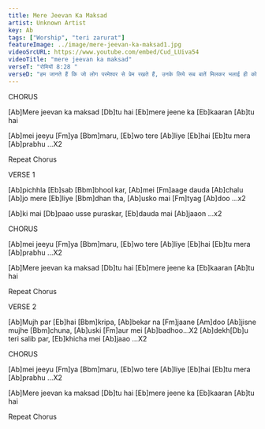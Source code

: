 ```yaml
---
title: Mere Jeevan Ka Maksad 
artist: Unknown Artist
key: Ab
tags: ["Worship", "teri zarurat"]
featureImage: ../image/mere-jeevan-ka-maksad1.jpg
videoSrcURL: https://www.youtube.com/embed/Cud_LUiva54
videoTitle: "mere jeevan ka maksad"
verseT: "रोमियों 8:28 "
verseD: "हम जानते हैं कि जो लोग परमेश्‍वर से प्रेम रखते हैं, उनके लिये सब बातें मिलकर भलाई ही को उत्पन्न करती हैं; अर्थात् उन्हीं के लिये जो उसकी इच्छा के अनुसार बुलाए हुए हैं।"
---
```


CHORUS

[Ab]Mere jeevan ka maksad [Db]tu hai
[Eb]mere jeene ka [Eb]kaaran [Ab]tu hai

[Ab]mei jeeyu [Fm]ya  [Bbm]maru, 
[Eb]wo tere [Ab]liye [Eb]hai
[Eb]tu mera [Ab]prabhu ...X2

Repeat Chorus


VERSE 1

[Ab]pichhla [Eb]sab [Bbm]bhool kar, 
[Ab]mei [Fm]aage dauda [Ab]chalu
[Ab]jo mere [Eb]liye [Bbm]dhan tha, 
[Ab]usko mai [Fm]tyag [Ab]doo ...x2

[Ab]ki mai [Db]paao usse puraskar, 
[Eb]dauda mai [Ab]jaaon ...x2


CHORUS

[Ab]mei jeeyu [Fm]ya  [Bbm]maru, 
[Eb]wo tere [Ab]liye [Eb]hai
[Eb]tu mera [Ab]prabhu ...X2

[Ab]Mere jeevan ka maksad [Db]tu hai
[Eb]mere jeene ka [Eb]kaaran [Ab]tu hai

Repeat Chorus


VERSE 2

[Ab]Mujh par [Eb]hai [Bbm]kripa, 
[Ab]bekar na [Fm]jaane [Am]doo
[Ab]jisne mujhe [Bbm]chuna,
[Ab]uski [Fm]aur mei [Ab]badhoo...X2
[Ab]dekh[Db]u teri salib par, 
[Eb]khicha mei [Ab]jaao ...X2


CHORUS

[Ab]mei jeeyu [Fm]ya  [Bbm]maru, 
[Eb]wo tere [Ab]liye [Eb]hai
[Eb]tu mera [Ab]prabhu ...X2

[Ab]Mere jeevan ka maksad [Db]tu hai
[Eb]mere jeene ka [Eb]kaaran [Ab]tu hai

Repeat Chorus
